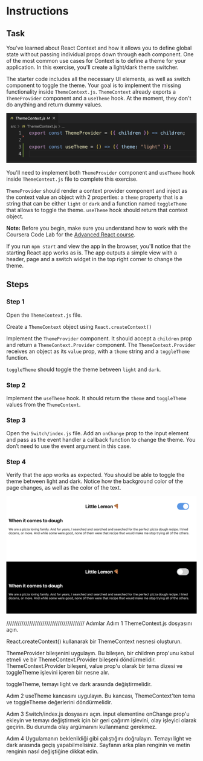 # Instructions

## Task

You've learned about React Context and how it allows you to define global state without passing individual props down through each component.
One of the most common use cases for Context is to define a theme for your application. In this exercise, you'll create a light/dark theme switcher.

The starter code includes all the necessary UI elements, as well as switch component to toggle the theme. Your goal is to implement the missing functionality inside `ThemeContext.js`.
`ThemeContext` already exports a `ThemeProvider` component and a `useTheme` hook.
At the moment, they don't do anything and return dummy values. 

![Alt text](images/image1.png)

You'll need to implement both `ThemeProvider` component and `useTheme` hook inside `ThemeContext.js` file to complete this exercise.

`ThemeProvider` should render a context provider component and inject as the context value an object with 2 properties: a `theme` property that is a string that can be either `light` or `dark` and a function named `toggleTheme` that allows to toggle the theme. 
`useTheme` hook should return that context object.

**Note:** Before you begin, make sure you understand how to work with the Coursera Code Lab for the [Advanced React course](https://www.coursera.org/learn/advanced-react/supplement/htaLX/working-with-labs-in-this-course).

If you run `npm start` and view the app in the browser, you'll notice that the starting React app works as is.
The app outputs a simple view with a header, page and a switch widget in the top right corner to change the theme.

## Steps

### **Step 1**

Open the `ThemeContext.js` file.

Create a `ThemeContext` object using `React.createContext()`

Implement the `ThemeProvider` component. It should accept a `children` prop and return a `ThemeContext.Provider` component.
The `ThemeContext.Provider` receives an object as its `value` prop, with a `theme` string and a `toggleTheme` function.

`toggleTheme` should toggle the theme between `light` and `dark`.

### **Step 2**

Implement the `useTheme` hook. It should return the `theme` and `toggleTheme` values from the `ThemeContext`.

### **Step 3**

Open the `Switch/index.js` file. Add an `onChange` prop to the input element and pass as the event handler a callback function to change the theme.
You don’t need to use the event argument in this case.

### **Step 4**

Verify that the app works as expected. You should be able to toggle the theme between light and dark.
Notice how the background color of the page changes, as well as the color of the text.

![Alt text](images/image2.png)

/////////////////////////////////////////
Adımlar
Adım 1
ThemeContext.js dosyasını açın.

React.createContext() kullanarak bir ThemeContext nesnesi oluşturun.

ThemeProvider bileşenini uygulayın. Bu bileşen, bir children prop'unu kabul etmeli ve bir ThemeContext.Provider bileşeni döndürmelidir. ThemeContext.Provider bileşeni, value prop'u olarak bir tema dizesi ve toggleTheme işlevini içeren bir nesne alır.

toggleTheme, temayı light ve dark arasında değiştirmelidir.

Adım 2
useTheme kancasını uygulayın. Bu kancası, ThemeContext'ten tema ve toggleTheme değerlerini döndürmelidir.

Adım 3
Switch/index.js dosyasını açın. input elementine onChange prop'u ekleyin ve temayı değiştirmek için bir geri çağırım işlevini, olay işleyici olarak geçirin. Bu durumda olay argümanını kullanmanız gerekmez.

Adım 4
Uygulamanın beklenildiği gibi çalıştığını doğrulayın. Temayı light ve dark arasında geçiş yapabilmelisiniz. Sayfanın arka plan renginin ve metin renginin nasıl değiştiğine dikkat edin.
